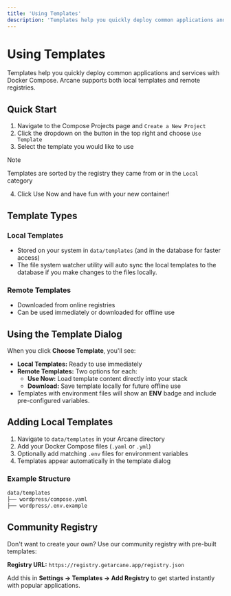 ```yaml
---
title: 'Using Templates'
description: 'Templates help you quickly deploy common applications and services with Docker Compose. Arcane supports both local templates and remote registries.'
---
```


# Using Templates

Templates help you quickly deploy common applications and services with Docker Compose. Arcane supports both local templates and remote registries.

## Quick Start

1. Navigate to the Compose Projects page and `Create a New Project`
2. Click the dropdown on the button in the top right and choose `Use Template`
3. Select the template you would like to use

> [!NOTE]
> Templates are sorted by the registry they came from or in the `Local` category

4. Click Use Now and have fun with your new container! 

## Template Types

### Local Templates

- Stored on your system in `data/templates` (and in the database for faster access)
- The file system watcher utility will auto sync the local templates to the database if you make changes to the files locally.

### Remote Templates

- Downloaded from online registries
- Can be used immediately or downloaded for offline use

## Using the Template Dialog

When you click **Choose Template**, you'll see:

- **Local Templates:** Ready to use immediately
- **Remote Templates:** Two options for each:
  - **Use Now:** Load template content directly into your stack
  - **Download:** Save template locally for future offline use
- Templates with environment files will show an **ENV** badge and include pre-configured variables.

## Adding Local Templates

1. Navigate to `data/templates` in your Arcane directory
2. Add your Docker Compose files (`.yaml` or `.yml`)
3. Optionally add matching `.env` files for environment variables
4. Templates appear automatically in the template dialog

### Example Structure

```diff
data/templates
├── wordpress/compose.yaml
├── wordpress/.env.example
```

## Community Registry

Don't want to create your own? Use our community registry with pre-built templates:

**Registry URL:** `https://registry.getarcane.app/registry.json`

Add this in **Settings → Templates → Add Registry** to get started instantly with popular applications.
